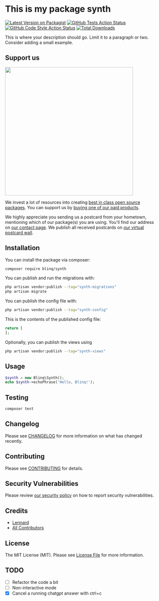 # This is my package synth

[![Latest Version on Packagist](https://img.shields.io/packagist/v/blinq/synth.svg?style=flat-square)](https://packagist.org/packages/blinq/synth)
[![GitHub Tests Action Status](https://img.shields.io/github/actions/workflow/status/blinq/synth/run-tests.yml?branch=main&label=tests&style=flat-square)](https://github.com/blinq/synth/actions?query=workflow%3Arun-tests+branch%3Amain)
[![GitHub Code Style Action Status](https://img.shields.io/github/actions/workflow/status/blinq/synth/fix-php-code-style-issues.yml?branch=main&label=code%20style&style=flat-square)](https://github.com/blinq/synth/actions?query=workflow%3A"Fix+PHP+code+style+issues"+branch%3Amain)
[![Total Downloads](https://img.shields.io/packagist/dt/blinq/synth.svg?style=flat-square)](https://packagist.org/packages/blinq/synth)

This is where your description should go. Limit it to a paragraph or two. Consider adding a small example.

## Support us

[<img src="https://github-ads.s3.eu-central-1.amazonaws.com/synth.jpg?t=1" width="419px" />](https://spatie.be/github-ad-click/synth)

We invest a lot of resources into creating [best in class open source packages](https://spatie.be/open-source). You can support us by [buying one of our paid products](https://spatie.be/open-source/support-us).

We highly appreciate you sending us a postcard from your hometown, mentioning which of our package(s) you are using. You'll find our address on [our contact page](https://spatie.be/about-us). We publish all received postcards on [our virtual postcard wall](https://spatie.be/open-source/postcards).

## Installation

You can install the package via composer:

```bash
composer require blinq/synth
```

You can publish and run the migrations with:

```bash
php artisan vendor:publish --tag="synth-migrations"
php artisan migrate
```

You can publish the config file with:

```bash
php artisan vendor:publish --tag="synth-config"
```

This is the contents of the published config file:

```php
return [
];
```

Optionally, you can publish the views using

```bash
php artisan vendor:publish --tag="synth-views"
```

## Usage

```php
$synth = new Blinq\Synth();
echo $synth->echoPhrase('Hello, Blinq!');
```

## Testing

```bash
composer test
```

## Changelog

Please see [CHANGELOG](CHANGELOG.md) for more information on what has changed recently.

## Contributing

Please see [CONTRIBUTING](CONTRIBUTING.md) for details.

## Security Vulnerabilities

Please review [our security policy](../../security/policy) on how to report security vulnerabilities.

## Credits

- [Lennard](https://github.com/lennardv2)
- [All Contributors](../../contributors)

## License

The MIT License (MIT). Please see [License File](LICENSE.md) for more information.

## TODO
- [ ] Refactor the code a bit
- [ ] Non-interactive mode
- [x] Cancel a running chatgpt answer with ctrl+c